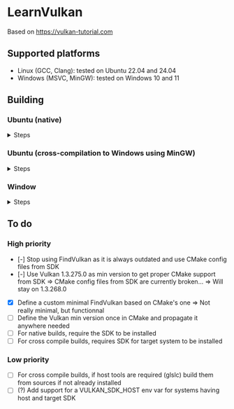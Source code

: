# LearnVulkan

Based on https://vulkan-tutorial.com

## Supported platforms

- Linux (GCC, Clang): tested on Ubuntu 22.04 and 24.04
- Windows (MSVC, MinGW): tested on Windows 10 and 11

## Building

### Ubuntu (native)

<details>
<summary>Steps</summary>

#### Common requirements

- Install the tools required to build the project:
```shell
sudo apt install cmake pkg-config ninja-build build-essential
```

- To build GLFW from source on Linux, a few extra packages must be installed as
explained in [GLFW documentation](https://www.glfw.org/docs/3.4/compile.html):
```shell
sudo apt install libwayland-dev libxkbcommon-dev xorg-dev
```

- Download the Vulkan SDK from LunarG. Replace `${SDK_VERSION}` with `latest` or
any fixed version greater than `1.3.268.0`:
```shell
mkdir VulkanSDK
cd VulkanSDK
wget https://sdk.lunarg.com/sdk/download/${SDK_VERSION}/linux/vulkan_sdk.tar.xz
tar -xvf vulkan_sdk.tar.xz
```

#### GCC

- In a terminal open at the project root directory, run the following commands:
```shell
# Use the desired Vulkan SDK
source path/to/VulkanSDK/${SDK_VERSION}/setup-env.sh

# Configure the project
cmake -S . -B build -G "Ninja Multi-Config"

# Build the project
cmake --build build --config release
```

#### Clang

TODO

</details>

### Ubuntu (cross-compilation to Windows using MinGW)

<details>
<summary>Steps</summary>

- To cross-compile from Ubuntu to Windows using MinGW, install the following
packages:
```shell
sudo apt install cmake pkg-config ninja-build mingw-w64 7zip
```

- Then, install the Vulkan SDK for Windows:
```shell
mkdir VulkanSDK-Windows
cd VulkanSDK-Windows
wget https://sdk.lunarg.com/sdk/download/${SDK_VERSION}/windows/vulkan_sdk.exe
7z x vulkan_sdk.exe -o${SDK_VERSION}
```

</details>

### Window

<details>
<summary>Steps</summary>

#### Common requirements

- Install the Vulkan SDK for Windows:
```shell
Invoke-WebRequest https://sdk.lunarg.com/sdk/download/${SDK_VERSION}/windows/vulkan_sdk.exe
.\vulkan_sdk.exe
# In the UI select the desired install location and optional components
```

#### MSVC

- Install the Microsoft Visual C/C++ Compiler 2022 at least:
  * if you want the full-fledged Visual Studio IDE, install
    [Visual Studio 2022](https://visualstudio.microsoft.com/vs/)
  * if you prefer just the command line tools, install the
    [Build Tools for Visual Studio 2022](https://visualstudio.microsoft.com/downloads/#build-tools-for-visual-studio-2022)

- Open a Powershell terminal with x64 build tools available, go at the project
root location and run the following commands:
```shell
# Ensure the VULKAN_SDK environment variable is setup properly
echo $Env:VULKAN_SDK

# Configure the project
cmake -S . -B build -G "Ninja Multi-Config"

# Build the project
cmake --build build --config release
```

#### MinGW

TODO

</details>

## To do

### High priority

- [-] Stop using FindVulkan as it is always outdated and use CMake config files from SDK
- [-] Use Vulkan 1.3.275.0 as min version to get proper CMake support from SDK
      => CMake config files from SDK are currently broken...
      => Will stay on 1.3.268.0

- [x] Define a custom minimal FindVulkan based on CMake's one
      => Not really minimal, but functionnal
- [ ] Define the Vulkan min version once in CMake and propagate it anywhere needed
- [ ] For native builds, require the SDK to be installed
- [ ] For cross compile builds, requires SDK for target system to be installed

### Low priority

- [ ] For cross compile builds, if host tools are required (glslc) build them from sources if not already installed
- [ ] (?) Add support for a VULKAN_SDK_HOST env var for systems having host and target SDK
